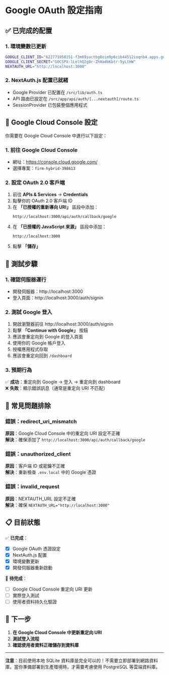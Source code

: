 # Google OAuth 設定指南

## ✅ 已完成的配置

### 1. 環境變數已更新
```bash
GOOGLE_CLIENT_ID="622771058151-f3m69suctbg8oim9p6cib44512ioqnb4.apps.googleusercontent.com"
GOOGLE_CLIENT_SECRET="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"
NEXTAUTH_URL="http://localhost:3000"
```

### 2. NextAuth.js 配置已就緒
- Google Provider 已配置在 `/src/lib/auth.ts`
- API 路由已設定在 `/src/app/api/auth/[...nextauth]/route.ts`
- SessionProvider 已包裝整個應用程式

## 🔧 Google Cloud Console 設定

你需要在 Google Cloud Console 中進行以下設定：

### 1. 前往 Google Cloud Console
- 網址：https://console.cloud.google.com/
- 選擇專案：`firm-hybrid-398613`

### 2. 設定 OAuth 2.0 客戶端
1. 前往 **APIs & Services** → **Credentials**
2. 點擊你的 OAuth 2.0 客戶端 ID
3. 在 **「已授權的重新導向 URI」** 區段中添加：
   ```
   http://localhost:3000/api/auth/callback/google
   ```
4. 在 **「已授權的 JavaScript 來源」** 區段中添加：
   ```
   http://localhost:3000
   ```
5. 點擊 **「儲存」**

## 🧪 測試步驟

### 1. 確認伺服器運行
- 開發伺服器：http://localhost:3000
- 登入頁面：http://localhost:3000/auth/signin

### 2. 測試 Google 登入
1. 開啟瀏覽器前往 http://localhost:3000/auth/signin
2. 點擊 **「Continue with Google」** 按鈕
3. 應該會重定向到 Google 的登入頁面
4. 使用你的 Google 帳戶登入
5. 授權應用程式存取
6. 應該會重定向回到 `/dashboard`

### 3. 預期行為
✅ **成功**：重定向到 Google → 登入 → 重定向到 dashboard  
❌ **失敗**：顯示錯誤訊息（通常是重定向 URI 不匹配）

## 🐛 常見問題排除

### 錯誤：redirect_uri_mismatch
**原因**：Google Cloud Console 中的重定向 URI 設定不正確  
**解決**：確保添加了 `http://localhost:3000/api/auth/callback/google`

### 錯誤：unauthorized_client
**原因**：客戶端 ID 或密鑰不正確  
**解決**：重新檢查 `.env.local` 中的 Google 憑證

### 錯誤：invalid_request
**原因**：NEXTAUTH_URL 設定不正確  
**解決**：確保 `NEXTAUTH_URL="http://localhost:3000"`

## 📋 目前狀態

✅ **已完成**：
- [x] Google OAuth 憑證設定
- [x] NextAuth.js 配置
- [x] 環境變數更新
- [x] 開發伺服器重新啟動

🔄 **待完成**：
- [ ] Google Cloud Console 重定向 URI 更新
- [ ] 實際登入測試
- [ ] 使用者資料持久化驗證

## 🎯 下一步

1. **在 Google Cloud Console 中更新重定向 URI**
2. **測試登入流程**
3. **確認使用者資料正確儲存到資料庫**

---

**注意**：目前使用本地 SQLite 資料庫是完全可以的！不需要立即部署到網路資料庫。當你準備部署到生產環境時，才需要考慮使用 PostgreSQL 等雲端資料庫。